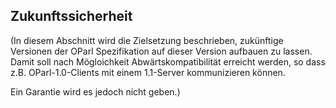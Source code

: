 Zukunftssicherheit
------------------

(In diesem Abschnitt wird die Zielsetzung beschrieben, zukünftige Versionen
der OParl Spezifikation auf dieser Version aufbauen zu lassen. Damit soll
nach Mögloichkeit Abwärtskompatibilität erreicht werden, so dass z.B.
OParl-1.0-Clients mit einem 1.1-Server kommunizieren können.

Ein Garantie wird es jedoch nicht geben.)
